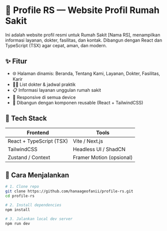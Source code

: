 # 🏥 Profile RS — Website Profil Rumah Sakit

Ini adalah website profil resmi untuk Rumah Sakit [Nama RS], menampilkan informasi layanan, dokter, fasilitas, dan kontak. Dibangun dengan React dan TypeScript (TSX) agar cepat, aman, dan modern.

## ✨ Fitur

- 🌐 Halaman dinamis: Beranda, Tentang Kami, Layanan, Dokter, Fasilitas, Karir
- 🧑‍⚕️ List dokter & jadwal praktik
- 📋 Informasi layanan unggulan rumah sakit
- 📱 Responsive di semua device
- 🧠 Dibangun dengan komponen reusable (React + TailwindCSS)

## 🔧 Tech Stack

| Frontend     | Tools         |
|--------------|---------------|
| React + TypeScript (TSX) | Vite / Next.js |
| TailwindCSS  | Headless UI / ShadCN |
| Zustand / Context | Framer Motion (opsional) |

## 🚀 Cara Menjalankan

```bash
# 1. Clone repo
git clone https://github.com/hanaageofanii/profile-rs.git
cd profile-rs

# 2. Install dependencies
npm install

# 3. Jalankan local dev server
npm run dev
